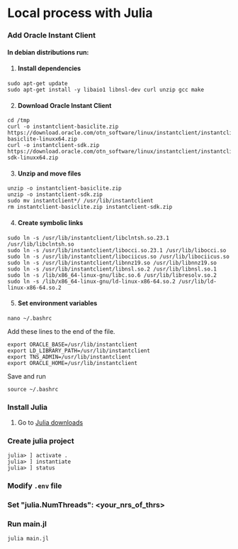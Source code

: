 # Local process with Julia

### Add Oracle Instant Client

#### In debian distributions run:

1. #### Install dependencies
```
sudo apt-get update
sudo apt-get install -y libaio1 libnsl-dev curl unzip gcc make
```

2. #### Download Oracle Instant Client
```
cd /tmp
curl -o instantclient-basiclite.zip https://download.oracle.com/otn_software/linux/instantclient/instantclient-basiclite-linuxx64.zip
curl -o instantclient-sdk.zip https://download.oracle.com/otn_software/linux/instantclient/instantclient-sdk-linuxx64.zip
```
3. #### Unzip and move files

```
unzip -o instantclient-basiclite.zip
unzip -o instantclient-sdk.zip
sudo mv instantclient*/ /usr/lib/instantclient
rm instantclient-basiclite.zip instantclient-sdk.zip
```
4. #### Create symbolic links
```
sudo ln -s /usr/lib/instantclient/libclntsh.so.23.1 /usr/lib/libclntsh.so
sudo ln -s /usr/lib/instantclient/libocci.so.23.1 /usr/lib/libocci.so
sudo ln -s /usr/lib/instantclient/libociicus.so /usr/lib/libociicus.so
sudo ln -s /usr/lib/instantclient/libnnz19.so /usr/lib/libnnz19.so
sudo ln -s /usr/lib/instantclient/libnsl.so.2 /usr/lib/libnsl.so.1
sudo ln -s /lib/x86_64-linux-gnu/libc.so.6 /usr/lib/libresolv.so.2
sudo ln -s /lib/x86_64-linux-gnu/ld-linux-x86-64.so.2 /usr/lib/ld-linux-x86-64.so.2
```
5. #### Set environment variables
```
nano ~/.bashrc
```

Add these lines to the end of the file.
```
export ORACLE_BASE=/usr/lib/instantclient
export LD_LIBRARY_PATH=/usr/lib/instantclient
export TNS_ADMIN=/usr/lib/instantclient
export ORACLE_HOME=/usr/lib/instantclient
```
Save and run
```
source ~/.bashrc
```

### Install Julia
1. Go to [Julia downloads](https://julialang.org/downloads/)



### Create julia project
```
julia> ] activate .
julia> ] instantiate
julia> ] status
```

### Modify ```.env``` file

### Set "julia.NumThreads": <your_nrs_of_thrs>

### Run main.jl

```
julia main.jl
```
